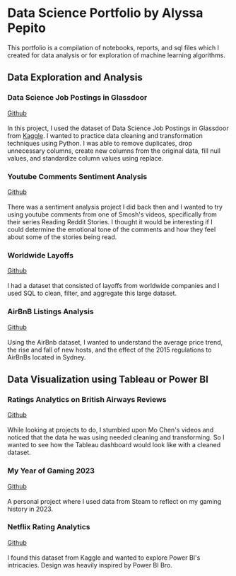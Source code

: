 # Data Science Portfolio by Alyssa Pepito
This portfolio is a compilation of notebooks, reports, and sql files which I created for data analysis or for exploration of machine learning algorithms.

## Data Exploration and Analysis

### Data Science Job Postings in Glassdoor
[Github](https://github.com/alyssapepito/portfolio-projects/blob/main/notebooks/Data_Science_Job_Postings.ipynb)<br /><br />
In this project, I used the dataset of Data Science Job Postings in Glassdoor from [Kaggle](https://www.kaggle.com/datasets/rashikrahmanpritom/data-science-job-posting-on-glassdoor/data).
I wanted to practice data cleaning and transformation techniques using Python. I was able to remove duplicates, drop unnecessary columns, 
create new columns from the original data, fill null values, and standardize column values using replace.

### Youtube Comments Sentiment Analysis
[Github](https://github.com/alyssapepito/portfolio-projects/blob/main/notebooks/Sentiment_Analysis_Youtube_Comments.ipynb)<br /><br />
There was a sentiment analysis project I did back then and I wanted to try using youtube comments from one of Smosh's videos, 
specifically from their series Reading Reddit Stories. I thought it would be interesting if I could determine the emotional tone of the comments 
and how they feel about some of the stories being read.

### Worldwide Layoffs
[Github](https://github.com/alyssapepito/portfolio-projects/blob/main/sql/Layoffs_EDA.sql)<br /><br />
I had a dataset that consisted of layoffs from worldwide companies and I used SQL to clean,
filter, and aggregate this large dataset.

### AirBnB Listings Analysis
[Github](https://github.com/alyssapepito/portfolio-projects/blob/main/notebooks/AirBnb_Listings_Analysis.ipynb)<br /><br />
Using the AirBnb dataset, I wanted to understand the average price
trend, the rise and fall of new hosts, and the effect of the 2015
regulations to AirBnBs located in Sydney.

## Data Visualization using Tableau or Power BI

### Ratings Analytics on British Airways Reviews
[Github](https://public.tableau.com/app/profile/alyssa.mae.pepito/viz/BritishAirwaysReview_17257173401180/Dashboard1)<br /><br />
While looking at projects to do, I stumbled upon Mo Chen's videos and noticed that the data he was using needed cleaning and transforming.
So I wanted to see how the Tableau dashboard would look like with a cleaned dataset.

### My Year of Gaming 2023
[Github](https://public.tableau.com/app/profile/alyssa.mae.pepito/viz/MyYearofGaming2023/MyYearofGaming2023)<br /><br />
A personal project where I used data from Steam to reflect on my gaming history in 2023. 

### Netflix Rating Analytics
[Github](https://github.com/alyssapepito/portfolio-projects/blob/main/pbix/Netflix%20Analysis.pbix)<br /><br />
I found this dataset from Kaggle and wanted to explore Power BI's intricacies. Design was heavily inspired by Power BI Bro.
